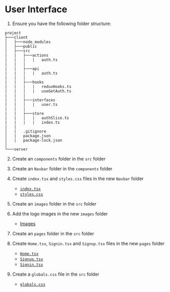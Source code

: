 # User Interface

1. Ensure you have the following folder structure:

```
project
├───client
│   ├───node_modules
│   ├───public
│   ├───src
|   |   ├───actions
|   |   |   |   auth.ts
|   |   |
|   |   ├───api
|   |   |   |   auth.ts
|   |   |
|   |   ├───hooks
|   |   |   |   reduxHooks.ts
|   |   |   |   useGetAuth.ts
|   |   |
|   |   ├───interfaces
|   |   |   |   user.ts
|   |   |
|   |   ├───store
|   |   |   |   authSlice.ts
|   |   |   |   index.ts
|   |
│   |   .gitignore
│   |   package.json
│   |   package-lock.json
│
└───server
```

2. Create an `components` folder in the `src` folder
3. Create an `Navbar` folder in the `components` folder
4. Create `index.tsx` and `styles.css` files in the new `Navbar` folder

   - [`index.tsx`](https://github.com/raychungno1/mern-authentication/blob/main/client/src/components/Navbar/index.tsx)
   - [`styles.css`](https://github.com/raychungno1/mern-authentication/blob/main/client/src/components/Navbar/styles.css)

5. Create an `images` folder in the `src` folder
6. Add the logo images in the new `images` folder

   - [Images](https://github.com/raychungno1/mern-authentication/tree/main/client/src/images)

7. Create an `pages` folder in the `src` folder
8. Create `Home.tsx`, `Signin.tsx` and `Signup.tsx` files in the new `pages` folder

   - [`Home.tsx`](https://github.com/raychungno1/mern-authentication/blob/main/client/src/pages/Home.tsx)
   - [`Signup.tsx`](https://github.com/raychungno1/mern-authentication/blob/main/client/src/pages/Signup.tsx)
   - [`Signin.tsx`](https://github.com/raychungno1/mern-authentication/blob/main/client/src/pages/Signin.tsx)

9. Create a `globals.css` file in the `src` folder
   - [`globals.css`](https://github.com/raychungno1/mern-authentication/blob/main/client/src/globals.css)
